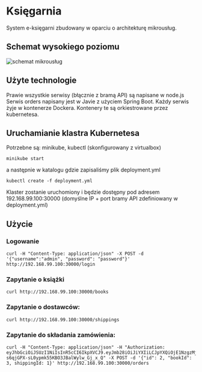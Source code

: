 # Księgarnia

System e-księgarni zbudowany w oparciu o architekturę mikrousług.

## Schemat wysokiego poziomu
![schemat mikrousług]("detail.png")

## Użyte technologie
Prawie wszystkie serwisy (błącznie z bramą API) są napisane w node.js
Serwis orders napisany jest w Javie z użyciem Spring Boot.
Każdy serwis żyje w kontenerze Dockera. Kontenery te są orkiestrowane przez kubernetesa.

## Uruchamianie klastra Kubernetesa
Potrzebne są: minikube, kubectl (skonfigurowany z virtualbox)

```
minikube start
```

a następnie w katalogu gdzie zapisaliśmy plik deployment.yml

```
kubectl create -f deployment.yml
```

Klaster zostanie uruchomiony i będzie dostępny pod adresem 192.168.99.100:30000
(domyślne IP + port bramy API zdefiniowany w deployment.yml)

## Użycie


### Logowanie
```
curl -H "Content-Type: application/json" -X POST -d '{"username":"admin", "password": "password"}' http://192.168.99.100:30000/login
```

### Zapytanie o książki

```
curl http://192.168.99.100:30000/books
```

### Zapytanie o dostawców:
```
curl http://192.168.99.100:30000/shippings
```

### Zapytanie do składania zamówienia:
```
curl -H "Content-Type: application/json" -H "Authorization: eyJhbGciOiJSUzI1NiIsInR5cCI6IkpXVCJ9.eyJmb28iOiJiYXIiLCJpYXQiOjE1NzgzMjc5ODIsImV4cCI6MTU3ODM3MTE4MiwiYXVkIjoiY3VzdG9tZXJzIiwiaXNzIjoiaWFtIiwic3ViIjoib3JkZXJzIn0.FapiR6u43F6dx9vC59i0T3Mvmcpps_g1WZMVArRjAZJZ1xaWi-s6qjGPX-sL0ypmk55KBO3JBalWylw_Gj_x_Q" -X POST -d '{"id": 2, "bookId": 3, shippingId: 1}' http://192.168.99.100:30000/orders
```
